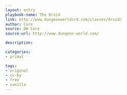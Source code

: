```yaml
---
layout: entry
playbook-name: The Druid
link: http://www.dungeonworldsrd.com/classes/druid/
author: Core
source: DW Core
source-url: http://www.dungeon-world.com/

description:

categories:
- primal

tags:
- original
- cc-by
- free
- vanilla
---
```


